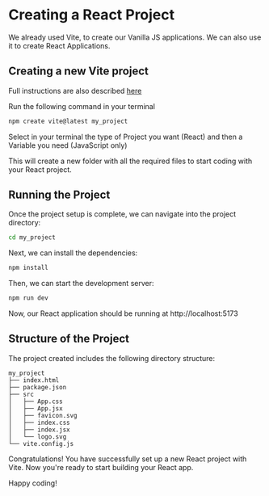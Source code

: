 # Creating a React Project

We already used Vite, to create our Vanilla JS applications. We can also use it to create React Applications.

## Creating a new Vite project

Full instructions are also described [here](https://vitejs.dev/guide/)

Run the following command in your terminal

```bash
npm create vite@latest my_project
```

Select in your terminal the type of Project you want (React) and then a Variable you need (JavaScript only)

This will create a new folder with all the required files to start coding with your React project.

## Running the Project

Once the project setup is complete, we can navigate into the project directory:

```bash
cd my_project
```

Next, we can install the dependencies:

```bash
npm install
```

Then, we can start the development server:

```bash
npm run dev
```

Now, our React application should be running at http://localhost:5173

## Structure of the Project

The project created includes the following directory structure:

```ascii
my_project
├── index.html
├── package.json
├── src
│   ├── App.css
│   ├── App.jsx
│   ├── favicon.svg
│   ├── index.css
│   ├── index.jsx
│   └── logo.svg
└── vite.config.js

```

Congratulations! You have successfully set up a new React project with Vite. Now you're ready to start building your React app.

Happy coding!
